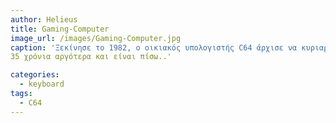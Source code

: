 ```yaml
---
author: Helieus
title: Gaming-Computer
image_url: /images/Gaming-Computer.jpg
caption: 'Ξεκίνησε το 1982, ο οικιακός υπολογιστής C64 άρχισε να κυριαρχεί στη σκηνή του σπιτιού σε όλη τη δεκαετία του '80. Εκατομμύρια μονάδες πωλήθηκαν σε ολόκληρο τον κόσμο και έχουν ιδιαίτερη θέση στις καρδιές των πρώην ιδιοκτητών τους.
35 χρόνια αργότερα και είναι πίσω..'

categories:
  - keyboard
tags:
  - C64
---
```

